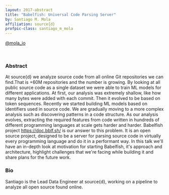 ```yaml
---
layout: 2017-abstract
title: "Babelfish: Universal Code Parsing Server"
by: Santiago M. Mola
affiliation: source{d}
profpic-class: santiago_m_mola
---
```


[@mola_io](https://twitter.com/mola_io)

<br/>

### Abstract

At source{d} we analyze source code from all online Git repositories we can find.That is +60M repositories and the number is growing. By looking at all public  source code as a single dataset we were able to train ML models for different applications. At first, our analysis was extremely shallow, like how many bytes were added with each commit. Then it evolved to be based on token sequences. Recently we started building ML models based on identifiers used in source code.  We are gradually moving to a more complex analysis such as discovering patterns in a code structure. As our analysis evolves, extracting the required features from code written in hundreds of different programming languages at scale gets harder and harder. Babelfish project https://doc.bblf.sh/ is our answer to this problem.  It is an open source project, designed to be a server for parsing source code in virtually every programming language and do it in a performant way. In this talk we'll have an  in-depth look at motivation for starting Babelfish, it's approach and architecture, highlight challenges that we're facing while building it and share plans for the future work.

### Bio

Santiago is the Lead Data Engineer at source{d}, working on a pipeline to analyze all open source found online.

